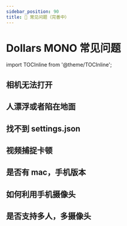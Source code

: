```yaml
---
sidebar_position: 90
title: 📢 常见问题（完善中）
---	
```


# Dollars MONO 常见问题

import TOCInline from '@theme/TOCInline';

<TOCInline toc={toc} />


## 相机无法打开

## 人漂浮或者陷在地面

## 找不到 settings.json

## 视频捕捉卡顿

## 是否有 mac，手机版本

## 如何利用手机摄像头

## 是否支持多人，多摄像头

